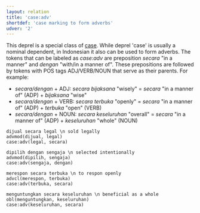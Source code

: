 ```yaml
---
layout: relation
title: 'case:adv'
shortdef: 'case marking to form adverbs'
udver: '2'
---
```


This deprel is a special class of [case]().
While deprel 'case' is usually a nominal dependent, in Indonesian it also can be used to form adverbs. The tokens that can be labeled as _case:adv_ are preposition _secara_ "in a manner" and _dengan_ "with/in a manner of". These prepositions are followed by tokens with POS tags ADJ/VERB/NOUN that serve as their parents. For example:
* _secara/dengan_ + ADJ: _secara bijaksana_ "wisely" = _secara_ "in a manner of" (ADP) + _bijaksana_ "wise" 
* _secara/dengan_ + VERB: _secara terbuka_ "openly" = _secara_ "in a manner of" (ADP) + _terbuka_ "open" (VERB)
* _secara/dengan_ + NOUN: _secara keseluruhan_ "overall" = _secara_ "in a manner of" (ADP) + _keseluruhan_ "whole" (NOUN)


~~~ sdparse
dijual secara legal \n sold legally
advmod(dijual, legal)
case:adv(legal, secara)
~~~

~~~ sdparse
dipilih dengan sengaja \n selected intentionally
advmod(dipilih, sengaja)
case:adv(sengaja, dengan)
~~~

~~~ sdparse
merespon secara terbuka \n to respon openly
advcl(merespon, terbuka)
case:adv(terbuka, secara)
~~~

~~~ sdparse
menguntungkan secara keseluruhan \n beneficial as a whole
obl(menguntungkan, keseluruhan)
case:adv(keseluruhan, secara)
~~~

